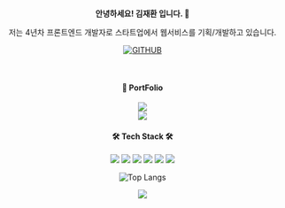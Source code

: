 <div align="center">
  
<br>
  
  <strong>안녕하세요! 김재환 입니다. 👋</strong>
  
  
  <p>저는 4년차 프론트엔드 개발자로 스타트업에서 웹서비스를 기획/개발하고 있습니다.</p>
      
  [![GITHUB](https://hits.seeyoufarm.com/api/count/incr/badge.svg?url=https%3A%2F%2Fgithub.com%2Fjiholee0&count_bg=%23F29494&title_bg=%232F2E2E&icon=github.svg&icon_color=%23FFFFFF&title=GITHUB&edge_flat=false)](https://github.com/jxxh204)

<br>

 <h4 align="center">🔎 PortFolio</h4>
 
<div>
    <a href="[https://www.notion.so/jamkim/JaeHwan-Kim-1ea77cba02054688854dc9b7c177a167?pvs=4](https://jamkim.notion.site/JaeHwan-Kim-1ea77cba02054688854dc9b7c177a167?pvs=4)">
        <img src="https://img.shields.io/badge/Notion-000000?style=for-the-badge&logo=Notion&logoColor=white"> 
    </a>
  </div>
<div>
    <a href="http://hwajae.kr">
        <img src="https://img.shields.io/badge/web-000000?style=for-the-badge&logo=apple&logoColor=white"> 
    </a>
</div>

<h4 align="center">🛠 Tech Stack 🛠️</h4>
  
<p align="center">
   <img src="https://img.shields.io/badge/TypeScript-3178C6?style=flat-square&logo=TypeScript&logoColor=white" />
  <img src="https://img.shields.io/badge/Vue-4FC08D?style=flat-square&logo=vuedotjs&logoColor=white" />
  <img src="https://img.shields.io/badge/React-61DAFB?style=flat-square&logo=React&logoColor=white" />
  <img src="https://img.shields.io/badge/Electron-47848F?style=flat-square&logo=Electron&logoColor=white" />
  <img src="https://img.shields.io/badge/Tailwindcss-06B6D4?style=flat-square&logo=tailwindcss&logoColor=white" />
  <img src="https://img.shields.io/badge/WebRTC-333333?style=flat-square&logo=webrtc&logoColor=white" />
</p>

![Top Langs](https://github-readme-stats.vercel.app/api/top-langs/?username=jxxh204&layout=compact)

<div>
    <a href="mailto:ahhancom@gmail.com">
        <img src="https://img.shields.io/badge/Gmail-EA4335?style=for-the-badge&logo=Gmail&logoColor=white"> 
    </a>
</div

</div>


